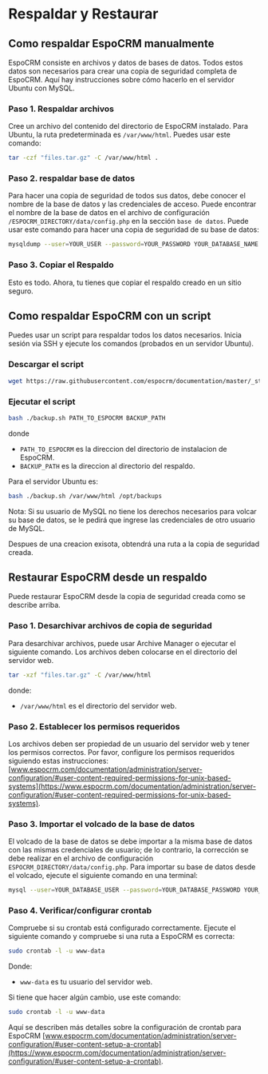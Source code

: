 # Respaldar y Restaurar

## Como respaldar EspoCRM manualmente

EspoCRM consiste en archivos y datos de bases de datos. Todos estos datos son necesarios para crear una copia de seguridad completa de EspoCRM. Aquí hay instrucciones sobre cómo hacerlo en el servidor Ubuntu con MySQL.

### Paso 1. Respaldar archivos

Cree un archivo del contenido del directorio de EspoCRM instalado. Para Ubuntu, la ruta predeterminada es `/var/www/html`. Puedes usar este comando:
```bash
tar -czf "files.tar.gz" -C /var/www/html .
```

### Paso 2. respaldar base de datos

Para hacer una copia de seguridad de todos sus datos, debe conocer el nombre de la base de datos y las credenciales de acceso. Puede encontrar el nombre de la base de datos en el archivo de configuración `/ESPOCRM_DIRECTORY/data/config.php` en la sección `base de datos`. Puede usar este comando para hacer una copia de seguridad de su base de datos:

```bash
mysqldump --user=YOUR_USER --password=YOUR_PASSWORD YOUR_DATABASE_NAME > "db.sql"
```

### Paso 3. Copiar el Respaldo

Esto es todo. Ahora, tu tienes que copiar el respaldo creado en un sitio seguro.


## Como respaldar EspoCRM con un script

Puedes usar un script para respaldar todos los datos necesarios. Inicia sesión via SSH y ejecute los comandos (probados en un servidor Ubuntu).

### Descargar el script

```bash
wget https://raw.githubusercontent.com/espocrm/documentation/master/_static/scripts/backup.sh
```

### Ejecutar el script

```bash
bash ./backup.sh PATH_TO_ESPOCRM BACKUP_PATH
```
donde
 * `PATH_TO_ESPOCRM` es la direccion del directorio de instalacion de EspoCRM.
 * `BACKUP_PATH` es la direccion al directorio del respaldo.

Para el servidor Ubuntu es:

```bash
bash ./backup.sh /var/www/html /opt/backups
```

Nota: Si su usuario de MySQL no tiene los derechos necesarios para volcar su base de datos, se le pedirá que ingrese las credenciales de otro usuario de MySQL.

Despues de una creacion exisota, obtendrá una ruta a la copia de seguridad creada.

## Restaurar EspoCRM desde un respaldo

Puede restaurar EspoCRM desde la copia de seguridad creada como se describe arriba.

### Paso 1. Desarchivar archivos de copia de seguridad

Para desarchivar archivos, puede usar Archive Manager o ejecutar el siguiente comando. Los archivos deben colocarse en el directorio del servidor web.

```bash
tar -xzf "files.tar.gz" -C /var/www/html
```
donde:
 * `/var/www/html` es el directorio del servidor web.

### Paso 2. Establecer los permisos requeridos

Los archivos deben ser propiedad de un usuario del servidor web y tener los permisos correctos. Por favor, configure los permisos requeridos siguiendo estas instrucciones: [www.espocrm.com/documentation/administration/server-configuration/#user-content-required-permissions-for-unix-based-systems](https://www.espocrm.com/documentation/administration/server-configuration/#user-content-required-permissions-for-unix-based-systems).

### Paso 3. Importar el volcado de la base de datos

El volcado de la base de datos se debe importar a la misma base de datos con las mismas credenciales de usuario; de lo contrario, la corrección se debe realizar en el archivo de configuración `ESPOCRM_DIRECTORY/data/config.php`. Para importar su base de datos desde el volcado, ejecute el siguiente comando en una terminal:
```bash
mysql --user=YOUR_DATABASE_USER --password=YOUR_DATABASE_PASSWORD YOUR_DATABASE_NAME < db.sql
```

### Paso 4. Verificar/configurar crontab

Compruebe si su crontab está configurado correctamente. Ejecute el siguiente comando y compruebe si una ruta a EspoCRM es correcta:

```bash
sudo crontab -l -u www-data
```
Donde:
 * `www-data` es tu usuario del servidor web.

Si tiene que hacer algún cambio, use este comando:

```bash
sudo crontab -l -u www-data
```

Aquí se describen más detalles sobre la configuración de crontab para EspoCRM [www.espocrm.com/documentation/administration/server-configuration/#user-content-setup-a-crontab](https://www.espocrm.com/documentation/administration/server-configuration/#user-content-setup-a-crontab).
